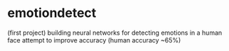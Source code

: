 # emotiondetect

(first project) building neural networks for detecting emotions in a human face
attempt to improve accuracy (human accuracy ~65%)

